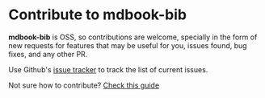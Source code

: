 # Contribute to mdbook-bib

**mdbook-bib** is OSS, so contributions are welcome, specially in the form of new requests for features that may be useful for you, issues found, bug fixes, and any other PR.

Use Github's [issue tracker](https://github.com/francisco-perez-sorrosal/mdbook-bib/issues) to track the list of current issues.

Not sure how to contribute? [Check this guide](https://opensource.guide/how-to-contribute/)
